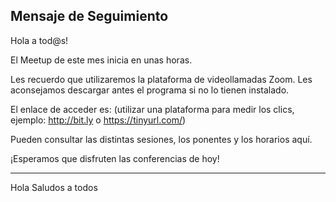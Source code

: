 
## Mensaje de Seguimiento

Hola a tod@s!

El Meetup de este mes inicia en unas horas.

Les recuerdo que utilizaremos la plataforma de videollamadas Zoom.
Les aconsejamos descargar antes el programa si no lo tienen instalado.

El enlace de acceder es: (utilizar una plataforma para medir los clics, ejemplo: http://bit.ly o https://tinyurl.com/)

Pueden consultar las distintas sesiones, los ponentes y los horarios aquí.


¡Esperamos que disfruten las conferencias de hoy!

------

Hola Saludos a todos
